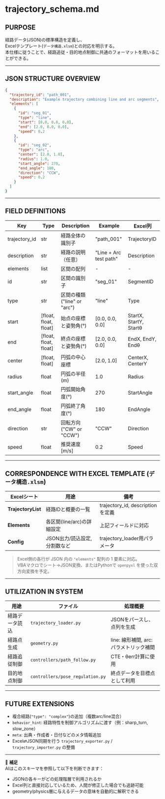 # trajectory_schema.md

## PURPOSE  
経路データ(JSON)の標準構造を定義し、  
Excelテンプレート(`データ構造.xlsm`)との対応を明示する。  
本仕様に従うことで、経路追従・目的地点制御に共通のフォーマットを用いることができる。

---

## JSON STRUCTURE OVERVIEW

```json
{
  "trajectory_id": "path_001",
  "description": "Example trajectory combining line and arc segments",
  "elements": [
    {
      "id": "seg_01",
      "type": "line",
      "start": [0.0, 0.0, 0.0],
      "end": [2.0, 0.0, 0.0],
      "speed": 0.2
    },
    {
      "id": "seg_02",
      "type": "arc",
      "center": [2.0, 1.0],
      "radius": 1.0,
      "start_angle": 270,
      "end_angle": 180,
      "direction": "CCW",
      "speed": 0.2
    }
  ]
}
```

---

## FIELD DEFINITIONS

| Key | Type | Description | Example | Excel列 |
|------|------|-------------|----------|-----------|
| trajectory_id | str | 経路全体の識別子 | "path_001" | TrajectoryID |
| description | str | 経路の説明（任意） | "Line + Arc test path" | Description |
| elements | list | 区間の配列 | - | - |
| id | str | 区間の識別子 | "seg_01" | SegmentID |
| type | str | 区間の種類 ("line" or "arc") | "line" | Type |
| start | [float, float, float] | 始点の座標と姿勢角(°) | [0.0, 0.0, 0.0] | StartX, StartY, Startθ |
| end | [float, float, float] | 終点の座標と姿勢角(°) | [2.0, 0.0, 0.0] | EndX, EndY, Endθ |
| center | [float, float] | 円弧の中心座標 | [2.0, 1.0] | CenterX, CenterY |
| radius | float | 円弧の半径(m) | 1.0 | Radius |
| start_angle | float | 円弧開始角度(°) | 270 | StartAngle |
| end_angle | float | 円弧終了角度(°) | 180 | EndAngle |
| direction | str | 回転方向("CW" or "CCW") | "CCW" | Direction |
| speed | float | 推奨速度[m/s] | 0.2 | Speed |

---

## CORRESPONDENCE WITH EXCEL TEMPLATE (`データ構造.xlsm`)

| Excelシート | 用途 | 備考 |
|--------------|------|------|
| **TrajectoryList** | 経路IDと概要の一覧 | trajectory_id, description を定義 |
| **Elements** | 各区間(line/arc)の詳細設定 | 上記フィールドに対応 |
| **Config** | JSON出力/読込設定, 分割数など | trajectory_loader用パラメータ |

> Excel側の各行が JSON 内の `"elements"` 配列の 1 要素に対応。  
> VBAマクロでシート→JSON変換、またはPythonで `openpyxl` を使った双方向変換を予定。

---

## UTILIZATION IN SYSTEM

| 用途 | ファイル | 処理概要 |
|------|----------|----------|
| 経路データ読込 | `trajectory_loader.py` | JSONをパースし、点列を生成 |
| 経路点生成 | `geometry.py` | line: 線形補間, arc: パラメトリック補間 |
| 経路追従制御 | `controllers/path_follow.py` | CTE・θerr計算に使用 |
| 目的地点制御 | `controllers/pose_regulation.py` | 終点データを目標点として利用 |

---

## FUTURE EXTENSIONS
- 複合経路(`"type": "complex"`)の追加（複数arc/line混合）
- `behavior_hint`: 経路特性を制御アルゴリズムに渡す（例：sharp_turn, slow_zone）
- `meta`: 出典・作成者・日付などのメタ情報追加
- Excel⇄JSON同期を行う `trajectory_exporter.py` / `trajectory_importer.py` の整備

---

📘 **補足**  
AIはこのスキーマを参照して以下を判断できます：
- JSONの各キーがどの処理階層で利用されるか  
- Excel列と直接対応しているため、人間が修正した場合でも追跡可能  
- geometry/physics層に与えるデータの意味を自動的に解釈できる
